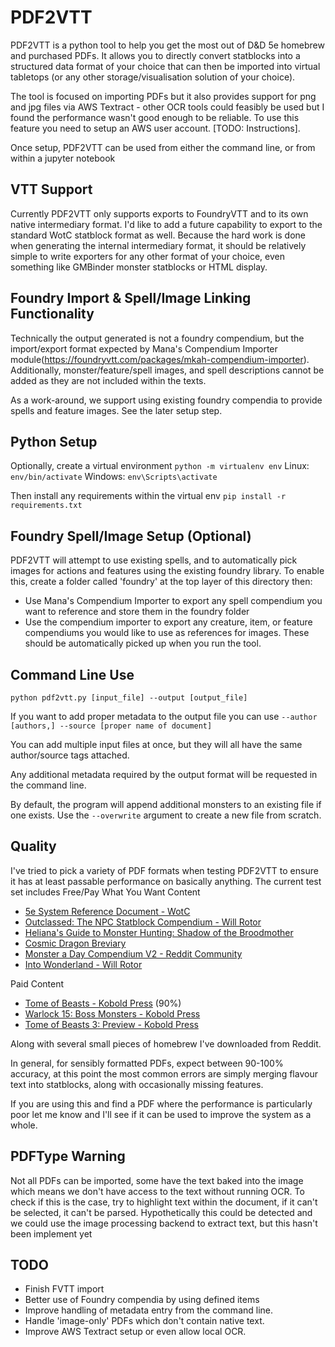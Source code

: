 # PDF2VTT
PDF2VTT is a python tool to help you get the most out of D&D 5e homebrew and purchased PDFs. It allows you to directly convert statblocks into a structured data format of your choice that can then be imported into virtual tabletops (or any other storage/visualisation solution of your choice).

The tool is focused on importing PDFs but it also provides support for png and jpg files via AWS Textract - other OCR tools could feasibly be used but I found the performance wasn't good enough to be reliable.
To use this feature you need to setup an AWS user account. [TODO: Instructions].

Once setup, PDF2VTT can be used from either the command line, or from within a jupyter notebook

## VTT Support
Currently PDF2VTT only supports exports to FoundryVTT and to its own native intermediary format. I'd like to add a future capability to export to the standard WotC statblock format as well.
Because the hard work is done when generating the internal intermediary format, it should be relatively simple to write exporters for any other format of your choice, even something like GMBinder monster statblocks or HTML display.

## Foundry Import & Spell/Image Linking Functionality
Technically the output generated is not a foundry compendium, but the import/export format expected by Mana's Compendium Importer module(https://foundryvtt.com/packages/mkah-compendium-importer).
Additionally, monster/feature/spell images, and spell descriptions cannot be added as they are not included within the texts.

As a work-around, we support using existing foundry compendia to provide spells and feature images. See the later setup step.

## Python Setup
Optionally, create a virtual environment
`python -m virtualenv env`
Linux:
`env/bin/activate`
Windows:
`env\Scripts\activate`

Then install any requirements within the virtual env
`pip install -r requirements.txt`

## Foundry Spell/Image Setup (Optional)
PDF2VTT will attempt to use existing spells, and to automatically pick images for actions and features using the existing foundry library. To enable this, create a folder called 'foundry' at the top layer of this directory then:
- Use Mana's Compendium Importer to export any spell compendium you want to reference and store them in the foundry folder
- Use the compendium importer to export any creature, item, or feature compendiums you would like to use as references for images.
These should be automatically picked up when you run the tool.

## Command Line Use
`python pdf2vtt.py [input_file] --output [output_file]`

If you want to add proper metadata to the output file you can use
`--author [authors,] --source [proper name of document]`

You can add multiple input files at once, but they will all have the same author/source tags attached.

Any additional metadata required by the output format will be requested in the command line.

By default, the program will append additional monsters to an existing file if one exists. Use the `--overwrite` argument to create a new file from scratch.

## Quality
I've tried to pick a variety of PDF formats when testing PDF2VTT to ensure it has at least passable performance on basically anything. The current test set includes 
Free/Pay What You Want Content
 - [5e System Reference Document - WotC](http://media.wizards.com/2016/downloads/DND/SRD-OGL_V5.1.pdf) 
 - [Outclassed: The NPC Statblock Compendium - Will Rotor](https://www.dmsguild.com/product/302037/OUTCLASSED-The-NPC-Statblock-Compendium)
 - [Heliana's Guide to Monster Hunting: Shadow of the Broodmother](https://www.patreon.com/posts/shadow-of-5th-51970320)
 - [Cosmic Dragon Breviary](https://drive.google.com/file/d/1snCMRNy-KBle96iq-gVnytf5ENfRRMws/view)
 - [Monster a Day Compendium V2 - Reddit Community](https://drive.google.com/file/d/0B4jAv0Wgv9taVnhSZEgxaDdMakk/view?resourcekey=0-AZeaefTBEmkjtrqsoYs5_w)
 - [Into Wonderland - Will Rotor](https://www.dmsguild.com/product/352628/Into-Wonderland-A-Feywild-Setting-Book)

Paid Content
- [Tome of Beasts - Kobold Press](https://koboldpress.com/tome-of-beasts/) (90%)
- [Warlock 15: Boss Monsters - Kobold Press](https://koboldpress.com/kpstore/product/warlock-patreon-boss-monsters-pdf/)
- [Tome of Beasts 3: Preview - Kobold Press](https://koboldpress.com/tob3-preview/)
  
Along with several small pieces of homebrew I've downloaded from Reddit. 

In general, for sensibly formatted PDFs, expect between 90-100% accuracy, at this point the most common errors are simply merging flavour text into statblocks, along with occasionally missing features.

If you are using this and find a PDF where the performance is particularly poor let me know and I'll see if it can be used to improve the system as a whole.

## PDFType Warning
Not all PDFs can be imported, some have the text baked into the image which means we don't have access to the text without running OCR. To check if this is the case, try to highlight text within the document, if it can't be selected, it can't be parsed.
Hypothetically this could be detected and we could use the image processing backend to extract text, but this hasn't been implement yet

## TODO
- Finish FVTT import
- Better use of Foundry compendia by using defined items
- Improve handling of metadata entry from the command line.
- Handle 'image-only' PDFs which don't contain native text.
- Improve AWS Textract setup or even allow local OCR.